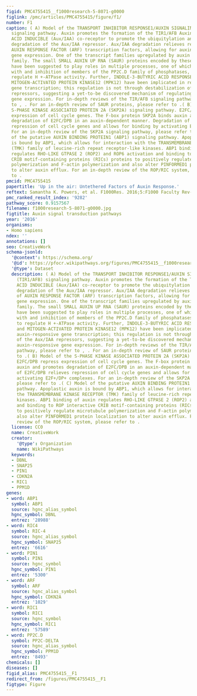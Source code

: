 ```yaml
---
figid: PMC4755415__f1000research-5-8071-g0000
figlink: /pmc/articles/PMC4755415/figure/f1/
number: F1
caption: ( A) Model of the TRANSPORT INHIBITOR RESPONSE1/AUXIN SIGNALING F-BOX (TIR1/AFB)
  signaling pathway. Auxin promotes the formation of the TIR1/AFB Auxin/INDOLE-3-ACETIC
  ACID INDUCIBLE (Aux/IAA) co-receptor to promote the ubiquitylation and subsequent
  degradation of the Aux/IAA repressor. Aux/IAA degradation relieves repression of
  AUXIN RESPONSE FACTOR (ARF) transcription factors, allowing for auxin-responsive
  gene expression. One of the transcript families upregulated by auxin is the SAUR
  family. The small SMALL AUXIN UP RNA (SAUR) proteins encoded by these transcripts
  have been suggested to play roles in multiple processes, one of which is interaction
  with and inhibition of members of the PP2C.D family of phosphatases, which act to
  regulate H +-ATPase activity. Further, INDOLE-3-BUTYRIC ACID RESPONSE5 (IBR5) and
  MITOGEN-ACTIVATED PROTEIN KINASE12 (MPK12) have been implicated in regulating auxin-responsive
  gene transcription; this regulation is not through destabilization of the Aux/IAA
  repressors, suggesting a yet-to-be discovered mechanism of regulating auxin-responsive
  gene expression. For in-depth reviews of the TIR/AFB signaling pathway, please refer
  to , . For an in-depth review of SAUR proteins, please refer to .( B) Model of the
  S-PHASE KINASE ASSOCIATED PROTEIN 2A (SKP2A) signaling pathway. E2FC/DPB repress
  expression of cell cycle genes. The F-box protein SKP2A binds auxin and promotes
  degradation of E2FC/DPB in an auxin-dependent manner. Degradation of E2FC/DPB relieves
  repression of cell cycle genes and allows for binding by activating E2F+/DP+ complexes.
  For an in-depth review of the SKP2A signaling pathway, please refer to .( C) Model
  of the putative AUXIN BINDING PROTEIN1 (ABP1) signaling pathway. Apoplastic auxin
  is bound by ABP1, which allows for interaction with the TRANSMEMBRANE KINASE RECEPTOR
  (TMK) family of leucine-rich repeat receptor-like kinases. ABP1 binding of auxin
  regulates RHO-LIKE GTPASE 2 (ROP2) and ROP6 activation and binding to ROP interactive
  CRIB motif-containing proteins (RICs) proteins to positively regulate microtubule
  polymerization and F-actin polymerization and also alter PINFORMED1 protein localization
  to alter auxin efflux. For an in-depth review of the ROP/RIC system, please refer
  to .
pmcid: PMC4755415
papertitle: 'Up in the air: Untethered Factors of Auxin Response.'
reftext: Samantha K. Powers, et al. F1000Res. 2016;5:F1000 Faculty Rev-133.
pmc_ranked_result_index: '9282'
pathway_score: 0.9157567
filename: f1000research-5-8071-g0000.jpg
figtitle: Auxin signal transduction pathways
year: '2016'
organisms:
- Homo sapiens
ndex: ''
annotations: []
seo: CreativeWork
schema-jsonld:
  '@context': https://schema.org/
  '@id': https://pfocr.wikipathways.org/figures/PMC4755415__f1000research-5-8071-g0000.html
  '@type': Dataset
  description: ( A) Model of the TRANSPORT INHIBITOR RESPONSE1/AUXIN SIGNALING F-BOX
    (TIR1/AFB) signaling pathway. Auxin promotes the formation of the TIR1/AFB Auxin/INDOLE-3-ACETIC
    ACID INDUCIBLE (Aux/IAA) co-receptor to promote the ubiquitylation and subsequent
    degradation of the Aux/IAA repressor. Aux/IAA degradation relieves repression
    of AUXIN RESPONSE FACTOR (ARF) transcription factors, allowing for auxin-responsive
    gene expression. One of the transcript families upregulated by auxin is the SAUR
    family. The small SMALL AUXIN UP RNA (SAUR) proteins encoded by these transcripts
    have been suggested to play roles in multiple processes, one of which is interaction
    with and inhibition of members of the PP2C.D family of phosphatases, which act
    to regulate H +-ATPase activity. Further, INDOLE-3-BUTYRIC ACID RESPONSE5 (IBR5)
    and MITOGEN-ACTIVATED PROTEIN KINASE12 (MPK12) have been implicated in regulating
    auxin-responsive gene transcription; this regulation is not through destabilization
    of the Aux/IAA repressors, suggesting a yet-to-be discovered mechanism of regulating
    auxin-responsive gene expression. For in-depth reviews of the TIR/AFB signaling
    pathway, please refer to , . For an in-depth review of SAUR proteins, please refer
    to .( B) Model of the S-PHASE KINASE ASSOCIATED PROTEIN 2A (SKP2A) signaling pathway.
    E2FC/DPB repress expression of cell cycle genes. The F-box protein SKP2A binds
    auxin and promotes degradation of E2FC/DPB in an auxin-dependent manner. Degradation
    of E2FC/DPB relieves repression of cell cycle genes and allows for binding by
    activating E2F+/DP+ complexes. For an in-depth review of the SKP2A signaling pathway,
    please refer to .( C) Model of the putative AUXIN BINDING PROTEIN1 (ABP1) signaling
    pathway. Apoplastic auxin is bound by ABP1, which allows for interaction with
    the TRANSMEMBRANE KINASE RECEPTOR (TMK) family of leucine-rich repeat receptor-like
    kinases. ABP1 binding of auxin regulates RHO-LIKE GTPASE 2 (ROP2) and ROP6 activation
    and binding to ROP interactive CRIB motif-containing proteins (RICs) proteins
    to positively regulate microtubule polymerization and F-actin polymerization and
    also alter PINFORMED1 protein localization to alter auxin efflux. For an in-depth
    review of the ROP/RIC system, please refer to .
  license: CC0
  name: CreativeWork
  creator:
    '@type': Organization
    name: WikiPathways
  keywords:
  - DBNL
  - SNAP25
  - PIN1
  - CDKN2A
  - RIC1
  - PPM1D
genes:
- word: ABP1
  symbol: ABP1
  source: hgnc_alias_symbol
  hgnc_symbol: DBNL
  entrez: '28988'
- word: RIC4
  symbol: RIC-4
  source: hgnc_alias_symbol
  hgnc_symbol: SNAP25
  entrez: '6616'
- word: PIN1
  symbol: PIN1
  source: hgnc_symbol
  hgnc_symbol: PIN1
  entrez: '5300'
- word: ARF
  symbol: ARF
  source: hgnc_alias_symbol
  hgnc_symbol: CDKN2A
  entrez: '1029'
- word: RIC1
  symbol: RIC1
  source: hgnc_symbol
  hgnc_symbol: RIC1
  entrez: '57589'
- word: PP2C.D
  symbol: PP2C-DELTA
  source: hgnc_alias_symbol
  hgnc_symbol: PPM1D
  entrez: '8493'
chemicals: []
diseases: []
figid_alias: PMC4755415__F1
redirect_from: /figures/PMC4755415__F1
figtype: Figure
---
```

